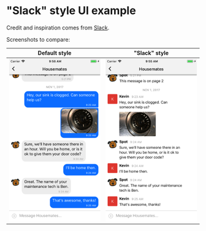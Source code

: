 # "Slack" style UI example

Credit and inspiration comes from [Slack](https://slack.com/).

Screenshots to compare:

| Default style | "Slack" style |
|:-------------:|:-------------:|
| <img src="https://raw.githubusercontent.com/FaridSafi/react-native-gifted-chat/example-slack-message/example-slack-message/example-default-style.png" alt="Example with default style" width="300"> | <img src="https://raw.githubusercontent.com/FaridSafi/react-native-gifted-chat/example-slack-message/example-slack-message/example-slack-style.png" alt="Example with Slack style" width="300"> |
